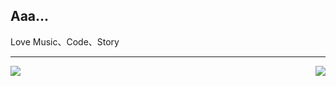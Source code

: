 ## Aaa...

Love Music、Code、Story

---

<img src="https://github-readme-stats.vercel.app/api?username=tonitrnel&show_icons=true&theme=buefy&hide_border=true" align="left">
<img src="https://github-readme-stats.vercel.app/api/top-langs/?username=tonitrnel&layout=compact&theme=buefy&hide_border=true" align="right">
